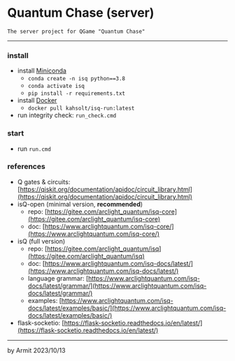 # Quantum Chase (server)

    The server project for QGame "Quantum Chase"

----

### install

- install [Miniconda](https://docs.conda.io/projects/miniconda/en/latest/)
  - `conda create -n isq python==3.8`
  - `conda activate isq`
  - `pip install -r requirements.txt`
- install [Docker](https://www.docker.com/)
  - `docker pull kahsolt/isq-run:latest`
- run integrity check: `run_check.cmd`


### start

- run `run.cmd`


### references

- Q gates & circuits: [https://qiskit.org/documentation/apidoc/circuit_library.html](https://qiskit.org/documentation/apidoc/circuit_library.html)
- isQ-open (minimal version, **recommended**)
  - repo: [https://gitee.com/arclight_quantum/isq-core](https://gitee.com/arclight_quantum/isq-core)
  - doc: [https://www.arclightquantum.com/isq-core/](https://www.arclightquantum.com/isq-core/)
- isQ (full version)
  - repo: [https://gitee.com/arclight_quantum/isq](https://gitee.com/arclight_quantum/isq)
  - doc: [https://www.arclightquantum.com/isq-docs/latest/](https://www.arclightquantum.com/isq-docs/latest/)
  - language grammar: [https://www.arclightquantum.com/isq-docs/latest/grammar/](https://www.arclightquantum.com/isq-docs/latest/grammar/)
  - examples: [https://www.arclightquantum.com/isq-docs/latest/examples/basic/](https://www.arclightquantum.com/isq-docs/latest/examples/basic/)
- flask-socketio: [https://flask-socketio.readthedocs.io/en/latest/](https://flask-socketio.readthedocs.io/en/latest/)

----
by Armit
2023/10/13
